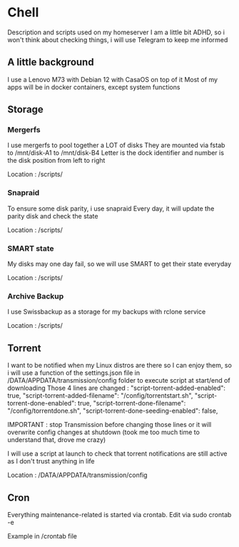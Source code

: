 # Chell
Description and scripts used on my homeserver
I am a little bit ADHD, so i won't think about checking things, i will use Telegram to keep me informed

## A little background
I use a Lenovo M73 with Debian 12 with CasaOS on top of it
Most of my apps will be in docker containers, except system functions

## Storage
### Mergerfs
I use mergerfs to pool together a LOT of disks
They are mounted via fstab to /mnt/disk-A1 to /mnt/disk-B4
Letter is the dock identifier and number is the disk position from left to right

Location : /scripts/

### Snapraid
To ensure some disk parity, i use snapraid
Every day, it will update the parity disk and check the state

Location : /scripts/

### SMART state
My disks may one day fail, so we will use SMART to get their state everyday

Location : /scripts/

### Archive Backup
I use Swissbackup as a storage for my backups with rclone service

Location : /scripts/

## Torrent
I want to be notified when my Linux distros are there so I can enjoy them, so i will use a function of the settings.json file in /DATA/APPDATA/transmission/config folder to execute script at start/end of downloading
Those 4 lines are changed :
  "script-torrent-added-enabled": true,
  "script-torrent-added-filename": "/config/torrentstart.sh",
  "script-torrent-done-enabled": true,
  "script-torrent-done-filename": "/config/torrentdone.sh",
  "script-torrent-done-seeding-enabled": false,

IMPORTANT : stop Transmission before changing those lines or it will overwrite config changes at shutdown (took me too much time to understand that, drove me crazy)

I will use a script at launch to check that torrent notifications are still active as I don't trust anything in life

Location : /DATA/APPDATA/transmission/config


## Cron
Everything maintenance-related is started via crontab. 
Edit via 
  sudo crontab -e

Example in /crontab file


